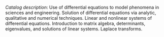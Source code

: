 *Catalog description*: Use of differential equations to model phenomena in sciences and engineering.
Solution of differential equations via analytic, qualitative and numerical techniques.
Linear and nonlinear systems of differential equations.
Introduction to matrix algebra, determinants, eigenvalues, and solutions of linear systems.
Laplace transforms.

